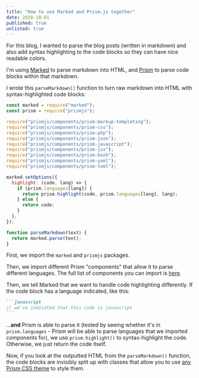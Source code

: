 ```yaml
---
title: "How to use Marked and Prism.js together"
date: 2020-10-01
published: true
unlisted: true
---
```


For this blog, I wanted to parse the blog posts (written in markdown) and also add syntax highlighting to the code blocks so they can have nice readable colors.

I'm using [Marked](https://github.com/markedjs/marked) to parse markdown into HTML, and [Prism](https://github.com/PrismJS/prism) to parse code blocks within that markdown.

I wrote this `parseMarkdown()` function to turn raw markdown into HTML with syntax-highlighted code blocks:

```javascript
const marked = require("marked");
const prism = require("prismjs");

require("prismjs/components/prism-markup-templating");
require("prismjs/components/prism-css");
require("prismjs/components/prism-php");
require("prismjs/components/prism-json");
require("prismjs/components/prism-javascript");
require("prismjs/components/prism-jsx");
require("prismjs/components/prism-bash");
require("prismjs/components/prism-yaml");
require("prismjs/components/prism-toml");

marked.setOptions({
  highlight: (code, lang) => {
    if (prism.languages[lang]) {
      return prism.highlight(code, prism.languages[lang], lang);
    } else {
      return code;
    }
  },
});

function parseMarkdown(text) {
  return marked.parse(text);
}
```

First, we import the `marked` and `prismjs` packages.

Then, we import different Prism "components" that allow it to parse different languages. The full list of components you can import is [here](https://github.com/PrismJS/prism/tree/master/components).

Then, we tell Marked that we want to handle code highlighting differently. If the code block has a language indicated, like this:

````markdown
```javascript
// we've indicated that this code is javascript
```
````

...**and** Prism is able to parse it (tested by seeing whether it's in `prism.languages` - Prism will be able to parse languages that we imported components for), we use `prism.highlight()` to syntax-highlight the code. Otherwise, we just return the code itself.

Now, if you look at the outputted HTML from the `parseMarkdown()` function, the code blocks are invisibly split up with classes that allow you to use [any Prism CSS theme](https://github.com/PrismJS/prism-themes) to style them.

